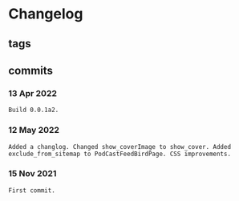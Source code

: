 # Changelog #

## tags ##

## commits ##

### 13 Apr 2022 ###

    Build 0.0.1a2.

### 12 May 2022 ###

    Added a changlog. Changed show_coverImage to show_cover. Added exclude_from_sitemap to PodCastFeedBirdPage. CSS improvements.

### 15 Nov 2021 ###

    First commit.
